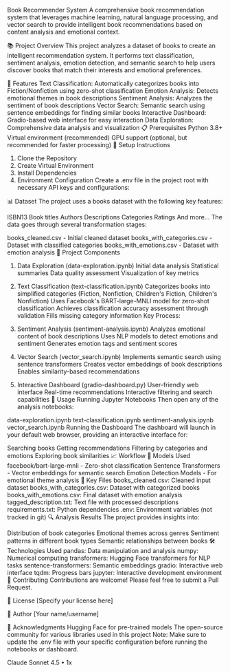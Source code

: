 Book Recommender System
A comprehensive book recommendation system that leverages machine learning, natural language processing, and vector search to provide intelligent book recommendations based on content analysis and emotional context.

📚 Project Overview
This project analyzes a dataset of books to create an intelligent recommendation system. It performs text classification, sentiment analysis, emotion detection, and semantic search to help users discover books that match their interests and emotional preferences.

🚀 Features
Text Classification: Automatically categorizes books into Fiction/Nonfiction using zero-shot classification
Emotion Analysis: Detects emotional themes in book descriptions
Sentiment Analysis: Analyzes the sentiment of book descriptions
Vector Search: Semantic search using sentence embeddings for finding similar books
Interactive Dashboard: Gradio-based web interface for easy interaction
Data Exploration: Comprehensive data analysis and visualization
📋 Prerequisites
Python 3.8+
Virtual environment (recommended)
GPU support (optional, but recommended for faster processing)
🔧 Setup Instructions
1. Clone the Repository
2. Create Virtual Environment
3. Install Dependencies
4. Environment Configuration
Create a .env file in the project root with necessary API keys and configurations:

📊 Dataset
The project uses a books dataset with the following key features:

ISBN13
Book titles
Authors
Descriptions
Categories
Ratings
And more...
The data goes through several transformation stages:

books_cleaned.csv - Initial cleaned dataset
books_with_categories.csv - Dataset with classified categories
books_with_emotions.csv - Dataset with emotion analysis
🔬 Project Components
1. Data Exploration (data-exploration.ipynb)
Initial data analysis
Statistical summaries
Data quality assessment
Visualization of key metrics
2. Text Classification (text-classification.ipynb)
Categorizes books into simplified categories (Fiction, Nonfiction, Children's Fiction, Children's Nonfiction)
Uses Facebook's BART-large-MNLI model for zero-shot classification
Achieves classification accuracy assessment through validation
Fills missing category information
Key Process:

3. Sentiment Analysis (sentiment-analysis.ipynb)
Analyzes emotional content of book descriptions
Uses NLP models to detect emotions and sentiment
Generates emotion tags and sentiment scores
4. Vector Search (vector_search.ipynb)
Implements semantic search using sentence transformers
Creates vector embeddings of book descriptions
Enables similarity-based recommendations
5. Interactive Dashboard (gradio-dashboard.py)
User-friendly web interface
Real-time recommendations
Interactive filtering and search capabilities
🎯 Usage
Running Jupyter Notebooks
Then open any of the analysis notebooks:

data-exploration.ipynb
text-classification.ipynb
sentiment-analysis.ipynb
vector_search.ipynb
Running the Dashboard
The dashboard will launch in your default web browser, providing an interactive interface for:

Searching books
Getting recommendations
Filtering by categories and emotions
Exploring book similarities
📈 Workflow
🤖 Models Used
facebook/bart-large-mnli - Zero-shot classification
Sentence Transformers - Vector embeddings for semantic search
Emotion Detection Models - For emotional theme analysis
📝 Key Files
books_cleaned.csv: Cleaned input dataset
books_with_categories.csv: Dataset with categorized books
books_with_emotions.csv: Final dataset with emotion analysis
tagged_description.txt: Text file with processed descriptions
requirements.txt: Python dependencies
.env: Environment variables (not tracked in git)
🔍 Analysis Results
The project provides insights into:

Distribution of book categories
Emotional themes across genres
Sentiment patterns in different book types
Semantic relationships between books
🛠️ Technologies Used
pandas: Data manipulation and analysis
numpy: Numerical computing
transformers: Hugging Face transformers for NLP tasks
sentence-transformers: Semantic embeddings
gradio: Interactive web interface
tqdm: Progress bars
jupyter: Interactive development environment
🤝 Contributing
Contributions are welcome! Please feel free to submit a Pull Request.

📄 License
[Specify your license here]

👤 Author
[Your name/username]

🙏 Acknowledgments
Hugging Face for pre-trained models
The open-source community for various libraries used in this project
Note: Make sure to update the .env file with your specific configuration before running the notebooks or dashboard.

Claude Sonnet 4.5 • 1x
